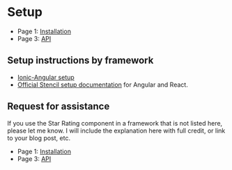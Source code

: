 # Setup

* Page 1: [Installation](../README.md)
* Page 3: [API](./api.md)

## Setup instructions by framework

* [Ionic-Angular setup](./ionic-angular-setup.md)
* [Official Stencil setup documentation](https://stenciljs.com/docs/framework-integration/) for Angular and React.

## Request for assistance

If you use the Star Rating component in a framework that is not listed here, please let me know. I will include the explanation here with full credit, or link to your blog post, etc.

* Page 1: [Installation](../README.md)
* Page 3: [API](./api.md)
